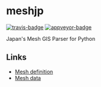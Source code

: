 # meshjp

[![travis-badge](https://travis-ci.org/kota7/meshjp.svg?branch=master)](https://travis-ci.org/kota7/meshjp)
[![appveyor-badge](https://ci.appveyor.com/api/projects/status/u4gciajlthpq9s6v/branch/master?svg=true)](https://ci.appveyor.com/project/kota7/meshjp/branch/master)


Japan's Mesh GIS Parser for Python

## Links

* [Mesh definition](https://www.gikosha.co.jp/fig_blog/mesh.html)
* [Mesh data](https://www.e-stat.go.jp/gis/statmap-search?type=2)
